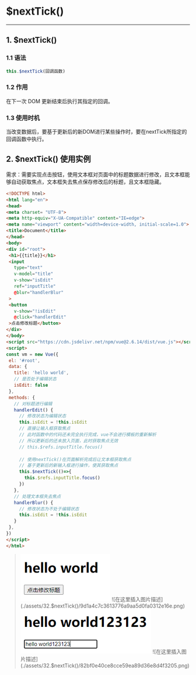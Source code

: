 # $nextTick()

------

   ## 1. $nextTick()

   ### 1.1 语法

   ```js
this.$nextTick(回调函数)
   ```

   ### 1.2 作用

   在下一次 DOM 更新结束后执行其指定的回调。

   ### 1.3 使用时机

   当改变数据后，要基于更新后的新DOM进行某些操作时，要在nextTick所指定的回调函数中执行。

   ## 2. $nextTick() 使用实例

   需求：需要实现点击按钮，使用文本框对页面中的标题数据进行修改，且文本框能够自动获取焦点，文本框失去焦点保存修改后的标题，且文本框隐藏。

   ```html
<!DOCTYPE html>
<html lang="en">
<head>
  <meta charset= "UTF-8">
  <meta http-equiv="X-UA-Compatible" content="IE=edge">
  <meta name="viewport" content="width=device-width, initial-scale=1.0">
  <title>Document</title>
</head>
<body>
  <div id="root">
    <h1>{{title}}</h1>
    <input 
      type="text" 
      v-model="title"
      v-show="isEdit"
      ref="inputTitle"
      @blur="handlerBlur"
    >
    <button
      v-show="!isEdit"
      @click="handlerEdit"
    >点击修改标题</button>
  </div>
</body>
<script src="https://cdn.jsdelivr.net/npm/vue@2.6.14/dist/vue.js"></script>
<script>
  const vm = new Vue({
    el: '#root',
    data: {
      title: 'hello world',
      // 是否处于编辑状态
      isEdit: false
    },
    methods: {
      // 对标题进行编辑
      handlerEdit() {
        // 修改状态为编辑状态
        this.isEdit = !this.isEdit
        // 直接让输入框获取焦点
        // 此时函数中的代码还未完全执行完成，vue不会进行模板的重新解析
        // 所以更新后的还未放入页面，此时获取焦点无效
        // this.$refs.inputTitle.focus()

        // 使用nextTick()在页面解析完成后让文本框获取焦点
        // 基于更新后的新输入框进行操作，使其获取焦点
        this.$nextTick(()=>{
          this.$refs.inputTitle.focus()
        })
      },
      // 处理文本框失去焦点
      handlerBlur() {
        // 修改状态为不处于编辑状态
        this.isEdit = !this.isEdit
      }
    },
  })
</script>
</html>
   ```

   > ![在这里插入图片描述](./assets/32.$nextTick()/864f1e2212955245acc24f47a7c7e11c.png)
   > ![在这里插入图片描述](./assets/32.$nextTick()/9d1a4c7c3613776a9aa5d0fa0312e16e.png)
   > ![在这里插入图片描述](./assets/32.$nextTick()/8101dc80600212d1210139cf71defe78.png)
   > ![在这里插入图片描述](./assets/32.$nextTick()/82bf0e40ce8cce59ea89d36e8d4f3205.png)

